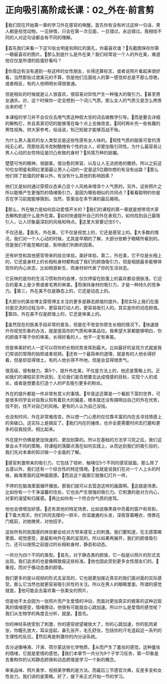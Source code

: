 # 正向吸引高阶成长课：02_外在·前言剪

🎼我们现在开始第一章的学习外在感官的唤醒。首先你有没有听过这样一句话，男人都是视觉动物，一见钟情，只会在第一次见面，一旦错过，永远错过。我相信不同的人对这句话都会有不同的理解。

🎼首先我们来看一下这10张女明星和网红的面孔，你最喜欢谁？🎼先截图保存你第一眼最喜欢的图片。🎼那么到底什么是外在美？我们经常说一个人的外在美，难道他仅仅是所谓的脸蛋好看吗？

🎼你周边有没有遇到一些这样的女性朋友，长得还算标志，或者说照片看起来很好看。当然那些过渡美元的不算，但是他们见面给人的第一感觉却总是不那么惊艳，或者相反，有的人他明明长得很普通。

但是相处的时候就是让人很喜欢，很容易对异性产生一种强大的吸引力。🎼甚至男女通杀。对，这个时候你一定会想到一个词儿气质。那么女人的气质又是怎么修炼出来的呢？

本课程的学习并不会仅仅去用气质这种假大空的词去做教学引导。🎼而是要去详细的解构它，并且真真切切的能够落在每个点上去做改变。🎼同时再补充一些有趣的男性视角，供大家参考。俗话说，知己知彼才能够百战不殆。

为什么男人喜欢的女人类型总是这些性感有女人味的。🎼知性气质的甜美可爱的清纯无心机，而那些高冷克制酷拽有个性的女人，却更加吸引同性。为什么最容易让男人心动的女性特征是凹凸有致的身材？🎼风情万种的妩媚。

楚楚可怜的眼神，很甜美，很治愈的笑容，以及让人无法拒绝的撒娇。所以之前这10位女明星和网红里面最让男人心动的一定是这5位跟你想的有没有出路？🎼那么他们除了脸蛋的好看以外，有没有什么其他的影响因素？

他们又是如何通过穿搭仪态来凸显个人风格来增添个人气质的。另外，这些照片之所以能够产生更强烈的情绪吸引力，是因为哪些相似的共同点？🎼看看聪明的你是否在学习前就能够猜到。当然，答案会在本节课的最后揭晓。

🎼那么，外在魅力是如何启动爱情开关的？🎼我们的课程的第一章就是想带领大家去解构到底什么是外在美。🎼如何快速提升自己的外在表现力，如何找到自己最吸引人，让人印象最深刻的风格和特点。🎼这里大家要记住5个。

不仅还是。🎼首先，外在美，它不仅是视觉上的，它还是感官上的。🎼大多数的情况，我们对一个人心动的时候，尤其是早期的了解，大部分依赖于眼睛所看到的。但是我们不能忽略的是，影响我们判断的因素。

还有听觉和其他感官带来的综合体验。美好体验。第二，外在美，它不仅是长相上的，它还是身材上的长相和身材都构成了我们的颜值吸引力，但是相貌最多能够体现你的内心状态，比如相游新生，而身材却代表了你的生活状态。

它反映的是你的生活习惯和你的自律，仅仅停留在脸蛋上的喜欢都会很肤浅，它迎合的基本上是少男或者宅男的审美。🎼而保持身材的吸引力，才是一种持久的竞争力。🎼第三，外在美不仅是静态上的，它还是动态上的。

🎼大部分的美妆博主穿搭博主关注的更多是静态颜值的提升。🎼但实际上我们在面对面交流的过程当中，更容易打动人的，更容易吸引人的。其实是你的动态颜值。🎼第四，外在美不仅是颜值上的，它还是审美上的。

🎼虽然现在的医美手段非常的普及，但是在不改变你原生长相的情况下。🎼快速提升你视觉形象的办法，就是提高你的气质和审美品位。我希望大家都能够明白，你的颜值不等于你的审美，长得好看的人，他不一定有审美。

但是审美好的人一定可以将你的长相优势发挥到最大。比如最好的呈现方式就是我们常说的常用的拍照或者视频。🎼还有一个最简单的道理，就是有的人他长得好看，但是却显得很土。有的人他长得不咋地，但是会显得很贵气。

很高级，很有魅力。第5个，提升外在美，不仅是方法上的，他还是策略上的。正如我们的课程前言所说到，无论我们是否想要去达成情感的目标，实现个人的成长，或者是想要去打造个人的IP去吸引更多的粉丝。

外在的提升都是一件非常有意义的事情。🎼毕竟这还算是一个看脸下菜的世界，可是很多同学会对自我认知有着巨大的偏差，根本就还没有搞明白自己的外在优势，找不到，找不对自己的风格。更有的人认为自己没钱。

也没有时间，外在非常难改变。所以想一门心思的仅仅靠丰富的内在去寻找情感上的突破口。这实际上是搞反了。🎼我们内在的锤炼，也许会更需要时间去打磨和更多的自我投资。相比起来。

外在提升仿佛是更加快速的、更加划算的。所以在基础的方法学习完之后，我们这章会从不同的策略，将课程的落脚点落在如何实践上，从而达到我们的吸引目的，我们先对本章的知识做一个全面的了解。

🎼感官刺激带来的吸引力，它包括了视听、触嗅位5个不同的感官层面。那么除了五感以外，我们还有一个综合性的特定情境。🎼也就是说我们在对一个人上头的时候，脑海里面的这种画面感。🎼而且这个画面它就像幻灯片一样。

不停的在脑海里面循环播放。那我们就可以去营造这样的画面啊。🎼这就是场景。比如你有一个干净温馨的住处，它也会产生很强的吸引力。它刺激的是对方内心，对家的渴望和归属感。🎼再比如你有一个符合你气质的座驾。

他也会很增加好感。🎼还有其他的特定场景，比如说像黑夜中亮着的窗户和背影。🎼下着大雨天，你们共同去撑的一把伞，你湿漉漉的头发，深夜穿着睡衣，倚靠在门框前，对她微笑，对他招手。

这些所有的氛围感的体验都会给对方带来感官上的刺激。我们要知道，在无感策略里面，视觉感受，是最影响外在美的呈现的。所以如果再展开，我们的颜值吸引力，还可以按照之前提过的长相和身材，静态和动态。

一共分为四个不同的类型。🎼首先，对于静态类的颜值，它一般是以照片的形式去出现。我们追求的也是像精致瘦这些标准。🎼他也因此受到更多女性朋友们的。🎼重视。而对于像动态类的颜值。

我们更多的是以视频的形式去呈现的，它也就更加接近真实的我们面对面的实际感受。那么它当然也就更容易吸引异性的关注。所以在男人的眼睛里面，所谓的感觉就是。🎼他可能会去喜欢看一张美女的照片。

但是他不太会因为一张照片而产生爱情的冲动，而面对更加真实的极客的这种近距离的情绪感受，情绪撩动，他很有可能就会心跳加速。所以什么是爱情的感觉呢？我们从生物学的角度去分析，就是。🎼首先。

你的神经系统受到了刺激，你的感官欲望被放大了，你的心跳加速，你的肌肉紧张，你瞳孔放大，耳朵竖起，鼻孔张开，毛孔舒张，包括你的汗毛竖起这一系列的生理性的反应。🎼然后再是刺激你的内分泌系统。

去分泌像唾液、汗液、荷尔蒙这些化学物质。🎼从而产生了羞怯的感觉。这种羞怯的情绪，它就是爱情的感觉。🎼我们本章节一共分为9个子学习任务，第一印象是去重构你的认知静态颜值和动态颜值是学习一个新的概念。

审美品味、照片美学、视频美学教的是方法。而最后三节感官次典，反差多变和女性张力。我们讲的是策略。好了，接下来正式开始一节的学习。

